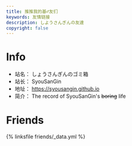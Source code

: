 ```yaml
---
title: 推推我的基♂友们
keywords: 友情链接
description: しようさんぎんの友達
copyright: false
---
```


# Info
- 站名： しょうさんぎんのゴミ箱
- 站长： SyouSanGin
- 地址： https://syousangin.github.io
- 简介： The record of SyouSanGin's ~~boring~~ life
# Friends
{% linksfile friends/_data.yml %}



